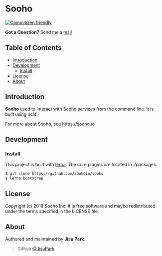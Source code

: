 # Sooho

[![Commitizen friendly](https://img.shields.io/badge/commitizen-friendly-brightgreen.svg)](http://commitizen.github.io/cz-cli/)

**Got a Question?** Send me a <a href="mailto:jisupark@sooho.io">mail</a>

## Table of Contents
- [Introduction](#introduction)
- [Development](#development)
  - [Install](#install)
- [License](#license)
- [About](#about)

## Introduction

**Sooho** used to interact with Sooho services from the command line. It is built using oclif.

For more about Sooho, see https://sooho.io

## Development

### Install

This project is built with [lerna](http://lernajs.io/). The core plugins are located in ./packages.

```bash
$ git clone https://github.com/soohoio/sooho
$ lerna bootstrap
```

## License

Copyright (c) 2018 Sooho Inc. It is free software and maybe redistributed under the terms specified in the LICENSE file.

## About

Authored and maintained by **Jisu Park**.

> Github [@JisuPark](https://github.com/JisuPark)
